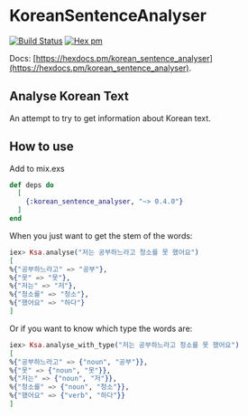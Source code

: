 # KoreanSentenceAnalyser

[![Build Status](https://travis-ci.org/JorisKok/korean_sentence_analyser.svg?branch=master)](https://travis-ci.org/JorisKok/korean_sentence_analyser)
[![Hex pm](http://img.shields.io/hexpm/v/korean_sentence_analyser.svg?style=flat)](https://hex.pm/packages/korean_sentence_analyser)

Docs: [https://hexdocs.pm/korean_sentence_analyser](https://hexdocs.pm/korean_sentence_analyser).


## Analyse Korean Text

An attempt to try to get information about Korean text.

## How to use

Add to mix.exs

```elixir
def deps do
  [
    {:korean_sentence_analyser, "~> 0.4.0"}
  ]
end
```

When you just want to get the stem of the words:
```elixir
iex> Ksa.analyse("저는 공부하느라고 청소를 못 했어요")
[
%{"공부하느라고" => "공부"},
%{"못" => "못"},
%{"저는" => "저"},
%{"청소를" => "청소"},
%{"했어요" => "하다"}
]

```
Or if you want to know which type the words are:
```elixir
iex> Ksa.analyse_with_type("저는 공부하느라고 청소를 못 했어요")
[
%{"공부하느라고" => {"noun", "공부"}},
%{"못" => {"noun", "못"}},
%{"저는" => {"noun", "저"}},
%{"청소를" => {"noun", "청소"}},
%{"했어요" => {"verb", "하다"}}
]
```
